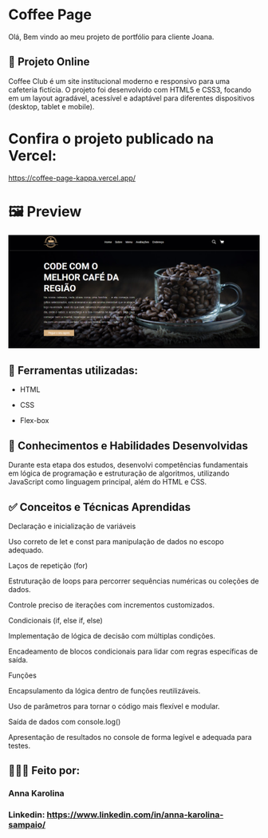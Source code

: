 # Coffee Page
Olá, Bem vindo ao meu projeto de portfólio para cliente Joana.

## 🔗 Projeto Online

Coffee Club é um site institucional moderno e responsivo para uma cafeteria fictícia. O projeto foi desenvolvido com HTML5 e CSS3, focando em um layout agradável, acessível e adaptável para diferentes dispositivos (desktop, tablet e mobile).

# Confira o projeto publicado na Vercel: 
https://coffee-page-kappa.vercel.app/

# 🖼️ Preview

![Preview da Página Inicial](https://raw.githubusercontent.com/annakdss/coffee-page/main/Captura%20de%20tela%202025-10-01%20221144.png)


## 🚀 Ferramentas utilizadas:

* HTML

* CSS

* Flex-box

## 🧠 Conhecimentos e Habilidades Desenvolvidas

Durante esta etapa dos estudos, desenvolvi competências fundamentais em lógica de programação e estruturação de algoritmos, utilizando JavaScript como linguagem principal, além do HTML e CSS.

## ✅ Conceitos e Técnicas Aprendidas

Declaração e inicialização de variáveis

Uso correto de let e const para manipulação de dados no escopo adequado.

Laços de repetição (for)

Estruturação de loops para percorrer sequências numéricas ou coleções de dados.

Controle preciso de iterações com incrementos customizados.

Condicionais (if, else if, else)

Implementação de lógica de decisão com múltiplas condições.

Encadeamento de blocos condicionais para lidar com regras específicas de saída.

Funções

Encapsulamento da lógica dentro de funções reutilizáveis.

Uso de parâmetros para tornar o código mais flexível e modular.

Saída de dados com console.log()

Apresentação de resultados no console de forma legível e adequada para testes.

## 👩🏻‍💻 Feito por:

### Anna Karolina

### Linkedin: https://www.linkedin.com/in/anna-karolina-sampaio/

```
